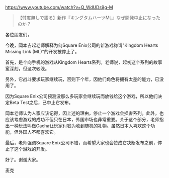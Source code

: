 https://www.youtube.com/watch?v=Q_WdUDs9g-M

> 【忖度無しで語る】新作『キングタムハーツML』なぜ開発中止になったのか？ 

各位朋友们，

今晚，岡本吉起老师解释为何Square Enix公司的新游戏称谓"Kingdom Hearts Missing Link (ML)"的开发被停止了。

首先，是个向手机的游戏从Kingdom Hearts系列。老师说，起初这个系列的故事蛮深刻，但这次较浅。

另外，它战斗要求玩家继续玩，否则下个年，因他们角色将拥有太差的能力，已没用了。

因为Square Enix公司预测没那么多玩家会继续玩而放钱给这个游戏，所以他们决定Beta Test之后，已中止它发布。

岡本老师认为人家应该记得，因上述的理由，停止一个游戏会损害系列。此外，也应该考虑游戏的成功不但只在日本，外国市场也非常重要。关于这个部分，老师指出一种玩法叫做Gacha让玩家付钱为收到随机的礼物。虽然日本人喜欢这个功能，但外国人不都喜欢它。

最后，老师强调Square Enix公司不错，而希望大家也会赞成它决断发布之前，停止了这个游戏的开发。

好了。谢谢大家。

麦克
